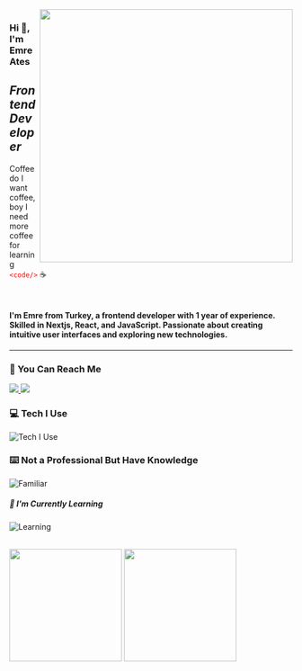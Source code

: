<img src="https://media.giphy.com/media/ASd0Ukj0y3qMM/giphy.gif" align="right" width="450" height="auto" margin="5px">

### Hi :wave:, I'm Emre Ates

## _Frontend Developer_

Coffee do I want coffee, boy I need more coffee for learning <font color="red"> `<code/>` </font> :coffee:

<br>

#### I'm Emre from Turkey, a frontend developer with 1 year of experience. Skilled in Nextjs, React, and JavaScript. Passionate about creating intuitive user interfaces and exploring new technologies. 

---

### :speech_balloon: You Can Reach Me

<a href="https://www.linkedin.com/in/emresates/">
  <img src="https://skillicons.dev/icons?i=linkedin" />
</a>

<a href="https://www.instagram.com/secenory/">
  <img src="https://skillicons.dev/icons?i=instagram" />
</a>

### :computer: Tech I Use

![Tech I Use](https://skillicons.dev/icons?i=nextjs,react,js,html,sass,css,bootstrap,tailwind,materialui,styledcomponents,jquery,postgres,mongodb,nodejs,express&perline=7)

### :keyboard: Not a Professional But Have Knowledge

![Familiar](https://skillicons.dev/icons?i=redux,graphql,django)

##### :notebook: I'm Currently Learning

![Learning](https://skillicons.dev/icons?i=threejs)

<br>

<!-- <img height=200 src="https://github-readme-stats.vercel.app/api?username=emresates&show_icons=true"> -->
<img height="200" src="https://github-readme-stats.vercel.app/api/top-langs/?username=emresates&layout=compact">
<img height="200" src="https://github-readme-streak-stats.herokuapp.com/?user=emresates&stroke=00000&background=ffff&ring=ef4444&fire=ef4444&currStreakNum=00000&currStreakLabel=ef4444&sideNums=00000&sideLabels=00000&dates=00000&hide_border=false" />
